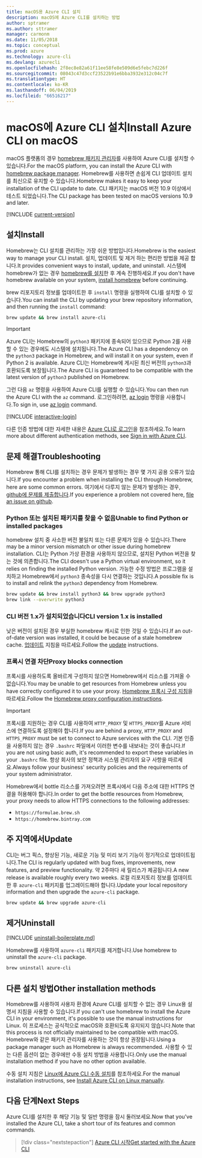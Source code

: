 ```yaml
---
title: macOS용 Azure CLI 설치
description: macOS에 Azure CLI를 설치하는 방법
author: sptramer
ms.author: sttramer
manager: carmonm
ms.date: 11/05/2018
ms.topic: conceptual
ms.prod: azure
ms.technology: azure-cli
ms.devlang: azurecli
ms.openlocfilehash: 2f8ec8e82a61f11ee58fe8e509d6e5febc7d226f
ms.sourcegitcommit: 08043c47d3ccf23522b91e6bba3932e312c04c7f
ms.translationtype: HT
ms.contentlocale: ko-KR
ms.lasthandoff: 06/04/2019
ms.locfileid: "66516217"
---
```

# <a name="install-azure-cli-on-macos"></a><span data-ttu-id="83b4a-103">macOS에 Azure CLI 설치</span><span class="sxs-lookup"><span data-stu-id="83b4a-103">Install Azure CLI on macOS</span></span>

<span data-ttu-id="83b4a-104">macOS 플랫폼의 경우 [homebrew 패키지 관리자](https://brew.sh)를 사용하여 Azure CLI를 설치할 수 있습니다.</span><span class="sxs-lookup"><span data-stu-id="83b4a-104">For the macOS platform, you can install the Azure CLI with [homebrew package manager](https://brew.sh).</span></span> <span data-ttu-id="83b4a-105">Homebrew를 사용하면 손쉽게 CLI 업데이트 설치를 최신으로 유지할 수 있습니다.</span><span class="sxs-lookup"><span data-stu-id="83b4a-105">Homebrew makes it easy to keep your installation of the CLI update to date.</span></span> <span data-ttu-id="83b4a-106">CLI 패키지는 macOS 버전 10.9 이상에서 테스트 되었습니다.</span><span class="sxs-lookup"><span data-stu-id="83b4a-106">The CLI package has been tested on macOS versions 10.9 and later.</span></span>

[!INCLUDE [current-version](includes/current-version.md)]

## <a name="install"></a><span data-ttu-id="83b4a-107">설치</span><span class="sxs-lookup"><span data-stu-id="83b4a-107">Install</span></span>

<span data-ttu-id="83b4a-108">Homebrew는 CLI 설치를 관리하는 가장 쉬운 방법입니다.</span><span class="sxs-lookup"><span data-stu-id="83b4a-108">Homebrew is the easiest way to manage your CLI install.</span></span> <span data-ttu-id="83b4a-109">설치, 업데이트 및 제거 하는 편리한 방법을 제공 합니다.</span><span class="sxs-lookup"><span data-stu-id="83b4a-109">It provides convenient ways to install, update, and uninstall.</span></span>
<span data-ttu-id="83b4a-110">시스템에 homebrew가 없는 경우 [homebrew를 설치](https://docs.brew.sh/Installation.html)한 후 계속 진행하세요.</span><span class="sxs-lookup"><span data-stu-id="83b4a-110">If you don't have homebrew available on your system, [install homebrew](https://docs.brew.sh/Installation.html) before continuing.</span></span>

<span data-ttu-id="83b4a-111">brew 리포지토리 정보를 업데이트한 후 `install` 명령을 실행하여 CLI를 설치할 수 있습니다.</span><span class="sxs-lookup"><span data-stu-id="83b4a-111">You can install the CLI by updating your brew repository information, and then running the `install` command:</span></span>

```bash
brew update && brew install azure-cli
```

> [!IMPORTANT]
>
> <span data-ttu-id="83b4a-112">Azure CLI는 Homebrew의 `python3` 패키지에 종속되어 있으므로 Python 2를 사용할 수 있는 경우에도 시스템에 설치됩니다.</span><span class="sxs-lookup"><span data-stu-id="83b4a-112">The Azure CLI has a dependency on the `python3` package in Homebrew, and will install it on your system, even if Python 2 is available.</span></span> <span data-ttu-id="83b4a-113">Azure CLI는 Homebrew에 게시된 최신 버전의 `python3`과 호환되도록 보장됩니다.</span><span class="sxs-lookup"><span data-stu-id="83b4a-113">The Azure CLI is guaranteed to be compatible with the latest version of `python3` published on Homebrew.</span></span>

<span data-ttu-id="83b4a-114">그런 다음 `az` 명령을 사용하여 Azure CLI를 실행할 수 있습니다.</span><span class="sxs-lookup"><span data-stu-id="83b4a-114">You can then run the Azure CLI with the `az` command.</span></span> <span data-ttu-id="83b4a-115">로그인하려면, [az login](/cli/azure/reference-index#az-login) 명령을 사용합니다.</span><span class="sxs-lookup"><span data-stu-id="83b4a-115">To sign in, use [az login](/cli/azure/reference-index#az-login) command.</span></span>

[!INCLUDE [interactive-login](includes/interactive-login.md)]

<span data-ttu-id="83b4a-116">다른 인증 방법에 대한 자세한 내용은 [Azure CLI로 로그인](authenticate-azure-cli.md)을 참조하세요.</span><span class="sxs-lookup"><span data-stu-id="83b4a-116">To learn more about different authentication methods, see [Sign in with Azure CLI](authenticate-azure-cli.md).</span></span>

## <a name="troubleshooting"></a><span data-ttu-id="83b4a-117">문제 해결</span><span class="sxs-lookup"><span data-stu-id="83b4a-117">Troubleshooting</span></span>

<span data-ttu-id="83b4a-118">Homebrew 통해 CLI를 설치하는 경우 문제가 발생하는 경우 몇 가지 공용 오류가 있습니다.</span><span class="sxs-lookup"><span data-stu-id="83b4a-118">If you encounter a problem when installing the CLI through Homebrew, here are some common errors.</span></span> <span data-ttu-id="83b4a-119">여기에서 다루지 않는 문제가 발생하는 경우, [github에 문제를 제출합니다](https://github.com/Azure/azure-cli/issues).</span><span class="sxs-lookup"><span data-stu-id="83b4a-119">If you experience a problem not covered here, [file an issue on github](https://github.com/Azure/azure-cli/issues).</span></span>

### <a name="unable-to-find-python-or-installed-packages"></a><span data-ttu-id="83b4a-120">Python 또는 설치된 패키지를 찾을 수 없음</span><span class="sxs-lookup"><span data-stu-id="83b4a-120">Unable to find Python or installed packages</span></span>

<span data-ttu-id="83b4a-121">homebrew 설치 중 사소한 버전 불일치 또는 다른 문제가 있을 수 있습니다.</span><span class="sxs-lookup"><span data-stu-id="83b4a-121">There may be a minor version mismatch or other issue during homebrew installation.</span></span> <span data-ttu-id="83b4a-122">CLI는 Python 가상 환경을 사용하지 않으므로, 설치된 Python 버전을 찾는 것에 의존합니다.</span><span class="sxs-lookup"><span data-stu-id="83b4a-122">The CLI doesn't use a Python virtual environment, so it relies on finding the installed Python version.</span></span> <span data-ttu-id="83b4a-123">가능한 수정 방법은 프로그램을 설치하고 Homebrew에서 `python3` 종속성을 다시 연결하는 것입니다.</span><span class="sxs-lookup"><span data-stu-id="83b4a-123">A possible fix is to install and relink the `python3` dependency from Homebrew.</span></span>

```bash
brew update && brew install python3 && brew upgrade python3
brew link --overwrite python3
```

### <a name="cli-version-1x-is-installed"></a><span data-ttu-id="83b4a-124">CLI 버전 1.x가 설치되었습니다</span><span class="sxs-lookup"><span data-stu-id="83b4a-124">CLI version 1.x is installed</span></span>

<span data-ttu-id="83b4a-125">낮은 버전이 설치된 경우 부실한 homebrew 캐시로 인한 것일 수 있습니다.</span><span class="sxs-lookup"><span data-stu-id="83b4a-125">If an out-of-date version was installed, it could be because of a stale homebrew cache.</span></span> <span data-ttu-id="83b4a-126">[업데이트](#Update) 지침을 따르세요.</span><span class="sxs-lookup"><span data-stu-id="83b4a-126">Follow the [update](#Update) instructions.</span></span>

### <a name="proxy-blocks-connection"></a><span data-ttu-id="83b4a-127">프록시 연결 차단</span><span class="sxs-lookup"><span data-stu-id="83b4a-127">Proxy blocks connection</span></span>

<span data-ttu-id="83b4a-128">프록시를 사용하도록 올바르게 구성하지 않으면 Homebrew에서 리소스를 가져올 수 없습니다.</span><span class="sxs-lookup"><span data-stu-id="83b4a-128">You may be unable to get resources from Homebrew unless you have correctly configured it to use your proxy.</span></span> <span data-ttu-id="83b4a-129">[Homebrew 프록시 구성 지침](https://docs.brew.sh/Manpage#using-homebrew-behind-a-proxy)을 따르세요.</span><span class="sxs-lookup"><span data-stu-id="83b4a-129">Follow the [Homebrew proxy configuration instructions](https://docs.brew.sh/Manpage#using-homebrew-behind-a-proxy).</span></span>

> [!IMPORTANT]
> <span data-ttu-id="83b4a-130">프록시를 지원하는 경우 CLI를 사용하여 `HTTP_PROXY` 및 `HTTPS_PROXY`를 Azure 서비스에 연결하도록 설정해야 합니다.</span><span class="sxs-lookup"><span data-stu-id="83b4a-130">If you are behind a proxy, `HTTP_PROXY` and `HTTPS_PROXY` must be set to connect to Azure services with the CLI.</span></span>
> <span data-ttu-id="83b4a-131">기본 인증을 사용하지 않는 경우 `.bashrc` 파일에서 이러한 변수를 내보내는 것이 좋습니다.</span><span class="sxs-lookup"><span data-stu-id="83b4a-131">If you are not using basic auth, it's recommended to export these variables in your `.bashrc` file.</span></span>
> <span data-ttu-id="83b4a-132">항상 회사의 보안 정책과 시스템 관리자의 요구 사항을 따르세요.</span><span class="sxs-lookup"><span data-stu-id="83b4a-132">Always follow your business' security policies and the requirements of your system administrator.</span></span>

<span data-ttu-id="83b4a-133">Homebrew에서 bottle 리소스를 가져오려면 프록시에서 다음 주소에 대한 HTTPS 연결을 허용해야 합니다.</span><span class="sxs-lookup"><span data-stu-id="83b4a-133">In order to get the bottle resources from Homebrew, your proxy needs to allow HTTPS connections to the following addresses:</span></span>

* `https://formulae.brew.sh`
* `https://homebrew.bintray.com`

## <a name="update"></a><span data-ttu-id="83b4a-134">주 지역에서</span><span class="sxs-lookup"><span data-stu-id="83b4a-134">Update</span></span>

<span data-ttu-id="83b4a-135">CLI는 버그 픽스, 향상된 기능, 새로운 기능 및 미리 보기 기능이 정기적으로 업데이트됩니다.</span><span class="sxs-lookup"><span data-stu-id="83b4a-135">The CLI is regularly updated with bug fixes, improvements, new features, and preview functionality.</span></span> <span data-ttu-id="83b4a-136">약 2주마다 새 릴리스가 제공됩니다.</span><span class="sxs-lookup"><span data-stu-id="83b4a-136">A new release is available roughly every two weeks.</span></span> <span data-ttu-id="83b4a-137">로컬 리포지토리 정보를 업데이트한 후 `azure-cli` 패키지를 업그레이드해야 합니다.</span><span class="sxs-lookup"><span data-stu-id="83b4a-137">Update your local repository information and then upgrade the `azure-cli` package.</span></span>

```bash
brew update && brew upgrade azure-cli
```

## <a name="uninstall"></a><span data-ttu-id="83b4a-138">제거</span><span class="sxs-lookup"><span data-stu-id="83b4a-138">Uninstall</span></span>

[!INCLUDE [uninstall-boilerplate.md](includes/uninstall-boilerplate.md)]

<span data-ttu-id="83b4a-139">Homebrew를 사용하여 `azure-cli` 패키지를 제거합니다.</span><span class="sxs-lookup"><span data-stu-id="83b4a-139">Use homebrew to uninstall the `azure-cli` package.</span></span>

```bash
brew uninstall azure-cli
```

## <a name="other-installation-methods"></a><span data-ttu-id="83b4a-140">다른 설치 방법</span><span class="sxs-lookup"><span data-stu-id="83b4a-140">Other installation methods</span></span>

<span data-ttu-id="83b4a-141">Homebrew를 사용하여 사용자 환경에 Azure CLI를 설치할 수 없는 경우 Linux용 설명서 지침을 사용할 수 있습니다.</span><span class="sxs-lookup"><span data-stu-id="83b4a-141">If you can't use homebrew to install the Azure CLI in your environment, it's possible to use the manual instructions for Linux.</span></span> <span data-ttu-id="83b4a-142">이 프로세스는 공식적으로 macOS와 호환되도록 유지되지 않습니다.</span><span class="sxs-lookup"><span data-stu-id="83b4a-142">Note that this process is not officially maintained to be compatible with macOS.</span></span> <span data-ttu-id="83b4a-143">Homebrew와 같은 패키지 관리자를 사용하는 것이 항상 권장됩니다.</span><span class="sxs-lookup"><span data-stu-id="83b4a-143">Using a package manager such as Homebrew is always recommended.</span></span> <span data-ttu-id="83b4a-144">사용할 수 있는 다른 옵션이 없는 경우에만 수동 설치 방법을 사용합니다.</span><span class="sxs-lookup"><span data-stu-id="83b4a-144">Only use the manual installation method if you have no other option available.</span></span>

<span data-ttu-id="83b4a-145">수동 설치 지침은 [Linux에 Azure CLI 수동 설치](install-azure-cli-linux.md)를 참조하세요.</span><span class="sxs-lookup"><span data-stu-id="83b4a-145">For the manual installation instructions, see [Install Azure CLI on Linux manually](install-azure-cli-linux.md).</span></span>

## <a name="next-steps"></a><span data-ttu-id="83b4a-146">다음 단계</span><span class="sxs-lookup"><span data-stu-id="83b4a-146">Next Steps</span></span>

<span data-ttu-id="83b4a-147">Azure CLI를 설치한 후 해당 기능 및 일반 명령을 잠시 둘러보세요.</span><span class="sxs-lookup"><span data-stu-id="83b4a-147">Now that you've installed the Azure CLI, take a short tour of its features and common commands.</span></span>

> [!div class="nextstepaction"]
> [<span data-ttu-id="83b4a-148">Azure CLI 시작</span><span class="sxs-lookup"><span data-stu-id="83b4a-148">Get started with the Azure CLI</span></span>](get-started-with-azure-cli.md)
